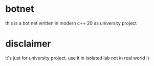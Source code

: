 # botnet
this is a bot net written in modern c++ 20 as university project

# disclaimer
it's just for university project.
use it in isolated lab not in real world :)
